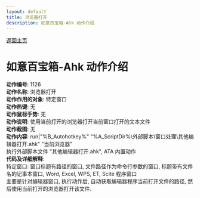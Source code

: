 ```yaml
---
layout: default
title: 浏览器打开
description: 如意百宝箱-Ahk 动作介绍
---
```

<link rel="stylesheet" href="../Actions/css/atom-one-light.min.css">
<script src="../Actions/js/highlight.min.js"></script>
<script>hljs.highlightAll();</script>

[返回主页](../index.md)

# [](#header-2) 如意百宝箱-Ahk 动作介绍

**动作编号**: 1126  
**动作名称**: 浏览器打开  
**动作作用的对象**: 特定窗口  
**动作热键**: 无  
**动作鼠标手势**: 无  
**动作说明**: 使用当前打开的浏览器打开当前窗口打开的文本文件  
**动作截图**:  无   
**动作内容**: run|"%B_Autohotkey%" "%A_ScriptDir%\外部脚本\窗口处理\其他编辑器打开.ahk" "当前浏览器"  
执行外部脚本文件 "其他编辑器打开.ahk", ATA 内置动作  
**代码及详细解释**:  
特定窗口: 窗口标题有路径的窗口, 文件路径作为命令行参数的窗口, 标题带有文件名的记事本窗口, 
Word, Excel, WPS, ET, Scite 程序窗口  
主要是针对编辑器窗口, 执行动作后, 自动获取编辑器程序当前打开文件的路径, 然后使用当前打开的浏览器打开该文件.  